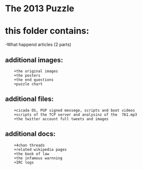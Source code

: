 # The 2013 Puzzle

# this folder contains:

-What happend articles (2 parts)

## additional images:
		+the original images
		+the posters
		+the end questions
		+puzzle chart
    
## additional files:
		+cicada OS, PGP signed messege, scripts and boot videos
		+scripts of the TCP server and analysinz of the  761.mp3 
		+the twitter account full tweets and images
    
## additional docs:
		+4chan threads
		+related wikipedia pages
		+the book of law
		+the infamous warnning
		+IRC logs
 
